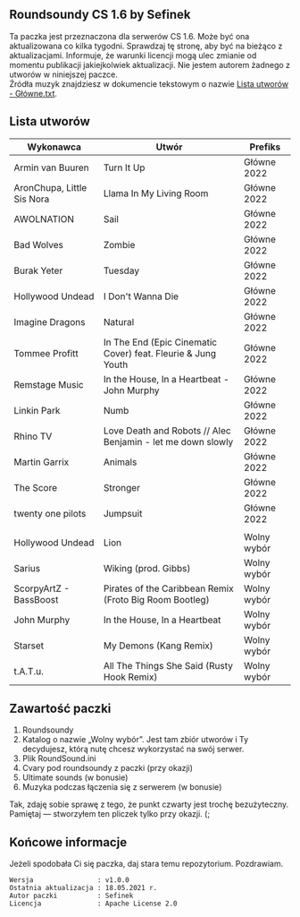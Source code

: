 ## Roundsoundy CS 1.6 by Sefinek
Ta paczka jest przeznaczona dla serwerów CS 1.6. Może być ona aktualizowana co kilka tygodni. Sprawdzaj tę stronę, aby być na bieżąco z aktualizacjami.
Informuje, że warunki licencji mogą ulec zmianie od momentu publikacji jakiejkolwiek aktualizacji. Nie jestem autorem żadnego z utworów w niniejszej paczce.  
Źródła muzyk znajdziesz w dokumencie tekstowym o nazwie [Lista utworów - Główne.txt](https://github.com/sefinek24/cs16-roundsounds/blob/master/Roundsound/%5B1%5D%20Rok%202022/Lista%20utwor%C3%B3w.md).  
  
## Lista utworów
| Wykonawca                  | Utwór                                                        | Prefiks     |
|----------------------------|--------------------------------------------------------------|-------------|
| Armin van Buuren           | Turn It Up                                                   | Główne 2022 |
| AronChupa, Little Sis Nora | Llama In My Living Room                                      | Główne 2022 |
| AWOLNATION                 | Sail                                                         | Główne 2022 |
| Bad Wolves                 | Zombie                                                       | Główne 2022 |
| Burak Yeter                | Tuesday                                                      | Główne 2022 |
| Hollywood Undead           | I Don't Wanna Die                                            | Główne 2022 |
| Imagine Dragons            | Natural                                                      | Główne 2022 |
| Tommee Profitt             | In The End (Epic Cinematic Cover) feat. Fleurie & Jung Youth | Główne 2022 |
| Remstage Music             | In the House, In a Heartbeat - John Murphy                   | Główne 2022 |
| Linkin Park                | Numb                                                         | Główne 2022 |
| Rhino TV                   | Love Death and Robots // Alec Benjamin - let me down slowly  | Główne 2022 |
| Martin Garrix              | Animals                                                      | Główne 2022 |
| The Score                  | Stronger                                                     | Główne 2022 |
| twenty one pilots          | Jumpsuit                                                     | Główne 2022 |
|                            |                                                              |             |
| Hollywood Undead           | Lion                                                         | Wolny wybór |
| Sarius                     | Wiking (prod. Gibbs)                                         | Wolny wybór |
| ScorpyArtZ - BassBoost     | Pirates of the Caribbean Remix (Froto Big Room Bootleg)      | Wolny wybór |
| John Murphy                | In the House, In a Heartbeat                                 | Wolny wybór |
| Starset                    | My Demons (Kang Remix)                                       | Wolny wybór |
| t.A.T.u.                   | All The Things She Said (Rusty Hook Remix)                   | Wolny wybór |



## Zawartość paczki
1. Roundsoundy  
2. Katalog o nazwie „Wolny wybór”. Jest tam zbiór utworów i Ty decydujesz, którą nutę chcesz wykorzystać na swój serwer.
3. Plik RoundSound.ini  
4. Cvary pod roundsoundy z paczki (przy okazji)  
5. Ultimate sounds (w bonusie)  
6. Muzyka podczas łączenia się z serwerem (w bonusie)  
  
Tak, zdaję sobie sprawę z tego, że punkt czwarty jest trochę bezużyteczny. Pamiętaj — stworzyłem ten pliczek tylko przy okazji. (;
  
## Końcowe informacje
Jeżeli spodobała Ci się paczka, daj stara temu repozytorium. Pozdrawiam.

```
Wersja                : v1.0.0  
Ostatnia aktualizacja : 18.05.2021 r.  
Autor paczki          : Sefinek  
Licencja              : Apache License 2.0
```